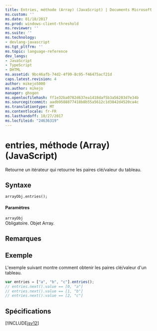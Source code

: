 ```yaml
---
title: Entries, méthode (Array) (JavaScript) | Documents Microsoft
ms.custom: ''
ms.date: 01/18/2017
ms.prod: windows-client-threshold
ms.reviewer: ''
ms.suite: ''
ms.technology:
- devlang-javascript
ms.tgt_pltfrm: ''
ms.topic: language-reference
dev_langs:
- JavaScript
- TypeScript
- DHTML
ms.assetid: 9bc46afb-74d2-4f99-8c95-f46475acf21d
caps.latest.revision: 4
author: mikejo5000
ms.author: mikejo
manager: ghogen
ms.openlocfilehash: ff1e32ba0782d637ea1418daf5b3a56203d7e34b
ms.sourcegitcommit: aadb9588877418b8b55a5612c1d3842d4520ca4c
ms.translationtype: MT
ms.contentlocale: fr-FR
ms.lasthandoff: 10/27/2017
ms.locfileid: "24636319"
---
```

# <a name="entries-method-array-javascript"></a>entries, méthode (Array) (JavaScript)
Retourne un itérateur qui retourne les paires clé/valeur du tableau.  
  
## <a name="syntax"></a>Syntaxe  
  
```  
arrayObj.entries();  
```  
  
#### <a name="parameters"></a>Paramètres  
 `arrayObj`  
 Obligatoire. Objet Array.  
  
## <a name="remarks"></a>Remarques  
  
## <a name="example"></a>Exemple  
 L'exemple suivant montre comment obtenir les paires clé/valeur d'un tableau.  
  
```JavaScript  
var entries = ["a", "b", "c"].entries();  
// entries.next().value == [0, "a"]  
// entries.next().value == [1, "b"]  
// entries.next().value == [2, "c"]   
```  
  
## <a name="requirements"></a>Spécifications  
 [!INCLUDE[jsv12](../../javascript/reference/includes/jsv12-md.md)]